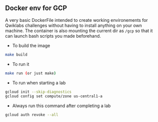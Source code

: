 Docker env for GCP
---
A very basic DockerFile intended to create working environements for Qwiklabs challenges without having to install anything on your own machine. The container is also mounting the current dir as `/gcp` so that it can launch bash scripts you made beforehand.

- To build the image
```bash
make build
```

- To run it
```bash
make run (or just make)
```

- To run when starting a lab
```bash
gcloud init --skip-diagnostics
gcloud config set compute/zone us-central1-a
```

- Always run this command after completing a lab
```bash
gcloud auth revoke --all
```
